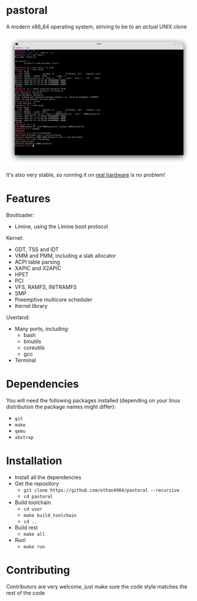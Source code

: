 # pastoral

A modern x86_64 operating system, striving to be to an *actual* UNIX clone

![alt tet](misc/images/screenshot.png)

It's also very stable, so running it on [real hardware](misc/on_real_hardware.md) is no problem!

# Features

Bootloader:
- Limine, using the Limine boot protocol

Kernel:
- GDT, TSS and IDT
- VMM and PMM, including a slab allocator
- ACPI table parsing
- XAPIC and X2APIC
- HPET
- PCI
- VFS, RAMFS, INITRAMFS
- SMP
- Preemptive multicore scheduler
- Kernel library

Userland:
- Many ports, including:
  - bash
  - binutils
  - coreutils
  - gcc
- Terminal

# Dependencies

You will need the following packages installed (depending on your linux distribution the package names might differ):
- `git`
- `make`
- `qemu`
- `xbstrap`

# Installation

- Install all the dependencies
- Get the repository
  - `git clone https://github.com/ethan4984/pastoral --recursive`
  - `cd pastoral`
- Build toolchain
  - `cd user`
  - `make build_toolchain`
  - `cd ..`
- Build rest
  - `make all`
- Run!
  - `make run`

# Contributing
Contributors are very welcome, just make sure the code style matches the rest of the code
